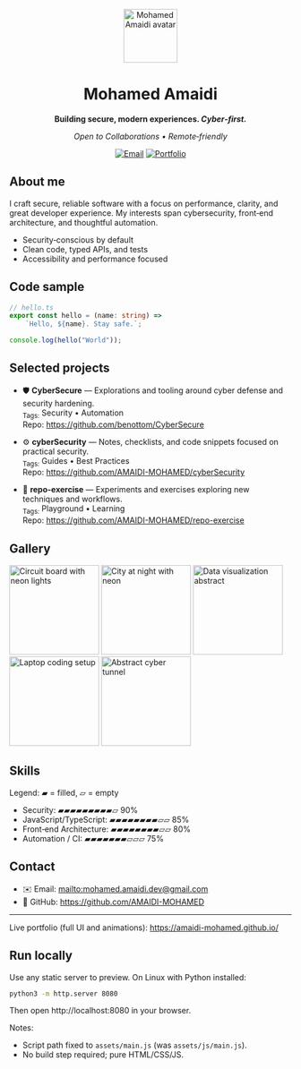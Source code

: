 <p align="center">
	<img src="https://github.com/AMAIDI-MOHAMED.png" width="96" height="96" alt="Mohamed Amaidi avatar" />
</p>

<h1 align="center">Mohamed Amaidi</h1>
<p align="center"><strong>Building secure, modern experiences. <em>Cyber‑first.</em></strong></p>
<p align="center"><em>Open to Collaborations • Remote‑friendly</em></p>

<p align="center">
	<a href="mailto:mohamed.amaidi.dev@gmail.com"><img alt="Email" src="https://img.shields.io/badge/Email-mohamed.amaidi.dev%40gmail.com-0b0f17?style=flat&labelColor=00e5ff&color=0b0f17"></a>
	<a href="https://amaidi-mohamed.github.io/"><img alt="Portfolio" src="https://img.shields.io/badge/Portfolio-Visit-00e5ff?style=flat&labelColor=0b0f17&color=00e5ff"></a>
</p>

## About me

I craft secure, reliable software with a focus on performance, clarity, and great developer experience. My interests span cybersecurity, front‑end architecture, and thoughtful automation.

- Security‑conscious by default
- Clean code, typed APIs, and tests
- Accessibility and performance focused

## Code sample

```ts
// hello.ts
export const hello = (name: string) =>
	`Hello, ${name}. Stay safe.`;

console.log(hello("World"));
```

## Selected projects

- 🛡️ <strong>CyberSecure</strong> — Explorations and tooling around cyber defense and security hardening.  
	<sub>Tags:</sub> Security • Automation  
	Repo: https://github.com/benottom/CyberSecure

- ⚙️ <strong>cyberSecurity</strong> — Notes, checklists, and code snippets focused on practical security.  
	<sub>Tags:</sub> Guides • Best Practices  
	Repo: https://github.com/AMAIDI-MOHAMED/cyberSecurity

- 🚀 <strong>repo-exercise</strong> — Experiments and exercises exploring new techniques and workflows.  
	<sub>Tags:</sub> Playground • Learning  
	Repo: https://github.com/AMAIDI-MOHAMED/repo-exercise

## Gallery

<p>
	<a href="https://unsplash.com/photos/xekxE_VR0Ec"><img alt="Circuit board with neon lights" src="https://images.unsplash.com/photo-1518779578993-ec3579fee39f?q=80&w=400&auto=format&fit=crop" width="160" /></a>
	<a href="https://unsplash.com/photos/RLw-UC03Gwc"><img alt="City at night with neon" src="https://images.unsplash.com/photo-1544197150-b99a580bb7a8?q=80&w=400&auto=format&fit=crop" width="160" /></a>
	<a href="https://unsplash.com/photos/Q1p7bh3SHj8"><img alt="Data visualization abstract" src="https://images.unsplash.com/photo-1550751827-4bd374c3f58b?q=80&w=400&auto=format&fit=crop" width="160" /></a>
	<a href="https://unsplash.com/photos/hGV2TfOh0ns"><img alt="Laptop coding setup" src="https://images.unsplash.com/photo-1542838132-92c53300491e?q=80&w=400&auto=format&fit=crop" width="160" /></a>
	<a href="https://unsplash.com/photos/K-Iog-Bqf8E"><img alt="Abstract cyber tunnel" src="https://images.unsplash.com/photo-1544198365-3ca89f5a60cd?q=80&w=400&auto=format&fit=crop" width="160" /></a>
</p>

## Skills

Legend: ▰ = filled, ▱ = empty

- Security: ▰▰▰▰▰▰▰▰▰▱ 90%
- JavaScript/TypeScript: ▰▰▰▰▰▰▰▰▱▱ 85%
- Front‑end Architecture: ▰▰▰▰▰▰▰▰▱▱ 80%
- Automation / CI: ▰▰▰▰▰▰▰▱▱▱ 75%

## Contact

- ✉️ Email: <mailto:mohamed.amaidi.dev@gmail.com>
- 🐙 GitHub: https://github.com/AMAIDI-MOHAMED

---

Live portfolio (full UI and animations): https://amaidi-mohamed.github.io/

## Run locally

Use any static server to preview. On Linux with Python installed:

```bash
python3 -m http.server 8080
```

Then open http://localhost:8080 in your browser.

Notes:
- Script path fixed to `assets/main.js` (was `assets/js/main.js`).
- No build step required; pure HTML/CSS/JS.